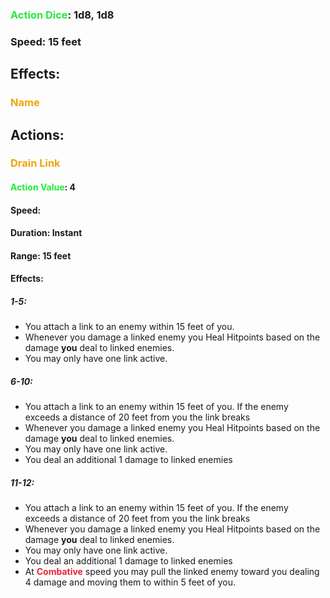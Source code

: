 ### <span style="font-weight:bold;color:rgb(33, 235, 60)">Action Dice</span>: 1d8, 1d8
### Speed: 15 feet
## Effects:
### <span style="font-weight:bold;color:rgb(240, 164, 0)">Name</span>
## Actions:
### <span style="font-weight:bold;color:rgb(240, 164, 0)">Drain Link</span>
#### <span style="font-weight:bold;color:rgb(33, 235, 60)">Action Value</span>: 4
#### Speed: 
#### Duration: Instant
#### Range: 15 feet
#### Effects:
##### 1-5:
- You attach a link to an enemy within 15 feet of you.
- Whenever you damage a linked enemy you Heal Hitpoints based on the damage **you** deal to linked enemies.
- You may only have one link active.
##### 6-10:
- You attach a link to an enemy within 15 feet of you. If the enemy exceeds a distance of 20 feet from you the link breaks
- Whenever you damage a linked enemy you Heal Hitpoints based on the damage **you** deal to linked enemies.
- You may only have one link active.
- You deal an additional 1 damage to linked enemies
##### 11-12:
- You attach a link to an enemy within 15 feet of you. If the enemy exceeds a distance of 20 feet from you the link breaks
- Whenever you damage a linked enemy you Heal Hitpoints based on the damage **you** deal to linked enemies.
- You may only have one link active.
- You deal an additional 1 damage to linked enemies
- At <span style="font-weight:bold; color:rgb(235, 33, 53)">Combative</span> speed you may pull the linked enemy toward you dealing 4 damage and moving them to within 5 feet of you.

